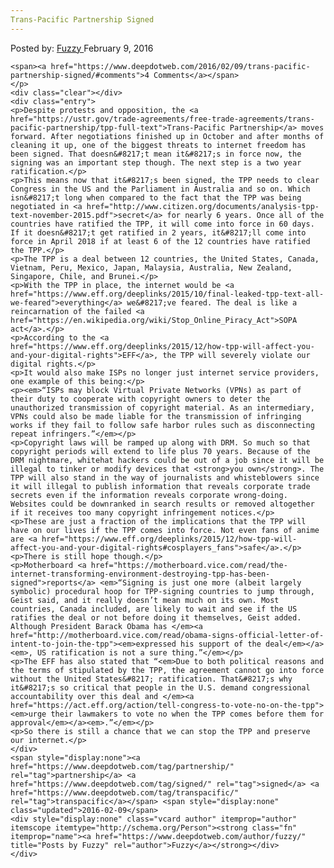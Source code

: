 ```yaml
---
Trans-Pacific Partnership Signed
---
```

<article class="post-listing post-13172 post type-post status-publish format-standard has-post-thumbnail hentry category-deepdot-news tag-partnership tag-signed tag-transpacific">
    <div class="post-inner">
        <span>Posted by: <a href="https://www.deepdotweb.com/author/fuzzy/" title="">Fuzzy </a></span>
    <span>February 9, 2016</span>
    
    <span><a href="https://www.deepdotweb.com/2016/02/09/trans-pacific-partnership-signed/#comments">4 Comments</a></span>
    </p>
    <div class="clear"></div>
    <div class="entry">
    <p>Despite protests and opposition, the <a href="https://ustr.gov/trade-agreements/free-trade-agreements/trans-pacific-partnership/tpp-full-text">Trans-Pacific Partnership</a> moves forward. After negotiations finished up in October and after months of cleaning it up, one of the biggest threats to internet freedom has been signed. That doesn&#8217;t mean it&#8217;s in force now, the signing was an important step though. The next step is a two year ratification.</p>
    <p>This means now that it&#8217;s been signed, the TPP needs to clear Congress in the US and the Parliament in Australia and so on. Which isn&#8217;t long when compared to the fact that the TPP was being negotiated in <a href="http://www.citizen.org/documents/analysis-tpp-text-november-2015.pdf">secret</a> for nearly 6 years. Once all of the countries have ratified the TPP, it will come into force in 60 days. If it doesn&#8217;t get ratified in 2 years, it&#8217;ll come into force in April 2018 if at least 6 of the 12 countries have ratified the TPP.</p>
    <p>The TPP is a deal between 12 countries, the United States, Canada, Vietnam, Peru, Mexico, Japan, Malaysia, Australia, New Zealand, Singapore, Chile, and Brunei.</p>
    <p>With the TPP in place, the internet would be <a href="https://www.eff.org/deeplinks/2015/10/final-leaked-tpp-text-all-we-feared">everything</a> we&#8217;ve feared. The deal is like a reincarnation of the failed <a href="https://en.wikipedia.org/wiki/Stop_Online_Piracy_Act">SOPA act</a>.</p>
    <p>According to the <a href="https://www.eff.org/deeplinks/2015/12/how-tpp-will-affect-you-and-your-digital-rights">EFF</a>, the TPP will severely violate our digital rights.</p>
    <p>It would also make ISPs no longer just internet service providers, one example of this being:</p>
    <p><em>“ISPs may block Virtual Private Networks (VPNs) as part of their duty to cooperate with copyright owners to deter the unauthorized transmission of copyright material. As an intermediary, VPNs could also be made liable for the transmission of infringing works if they fail to follow safe harbor rules such as disconnecting repeat infringers.”</em></p>
    <p>Copyright laws will be ramped up along with DRM. So much so that copyright periods will extend to life plus 70 years. Because of the DRM nightmare, whitehat hackers could be out of a job since it will be illegal to tinker or modify devices that <strong>you own</strong>. The TPP will also stand in the way of journalists and whisteblowers since it will illegal to publish information that reveals corporate trade secrets even if the information reveals corporate wrong-doing. Websites could be downranked in search results or removed altogether if it receives too many copyright infringement notices.</p>
    <p>These are just a fraction of the implications that the TPP will have on our lives if the TPP comes into force. Not even fans of anime are <a href="https://www.eff.org/deeplinks/2015/12/how-tpp-will-affect-you-and-your-digital-rights#cosplayers_fans">safe</a>.</p>
    <p>There is still hope though.</p>
    <p>Motherboard <a href="https://motherboard.vice.com/read/the-internet-transforming-environment-destroying-tpp-has-been-signed">reports</a> <em>“Signing is just one more (albeit largely symbolic) procedural hoop for TPP-signing countries to jump through, Geist said, and it really doesn’t mean much on its own. Most countries, Canada included, are likely to wait and see if the US ratifies the deal or not before doing it themselves, Geist added. Although President Barack Obama has </em><a href="http://motherboard.vice.com/read/obama-signs-official-letter-of-intent-to-join-the-tpp"><em>expressed his support of the deal</em></a><em>, US ratification is not a sure thing.”</em></p>
    <p>The EFF has also stated that “<em>Due to both political reasons and the terms of stipulated by the TPP, the agreement cannot go into force without the United States&#8217; ratification. That&#8217;s why it&#8217;s so critical that people in the U.S. demand congressional accountability over this deal and </em><a href="https://act.eff.org/action/tell-congress-to-vote-no-on-the-tpp"><em>urge their lawmakers to vote no when the TPP comes before them for approval</em></a><em>.”</em></p>
    <p>So there is still a chance that we can stop the TPP and preserve our internet.</p>
    </div>
    <span style="display:none"><a href="https://www.deepdotweb.com/tag/partnership/" rel="tag">partnership</a> <a href="https://www.deepdotweb.com/tag/signed/" rel="tag">signed</a> <a href="https://www.deepdotweb.com/tag/transpacific/" rel="tag">transpacific</a></span> <span style="display:none" class="updated">2016-02-09</span>
    <div style="display:none" class="vcard author" itemprop="author" itemscope itemtype="http://schema.org/Person"><strong class="fn" itemprop="name"><a href="https://www.deepdotweb.com/author/fuzzy/" title="Posts by Fuzzy" rel="author">Fuzzy</a></strong></div>
    </div>
</article>

